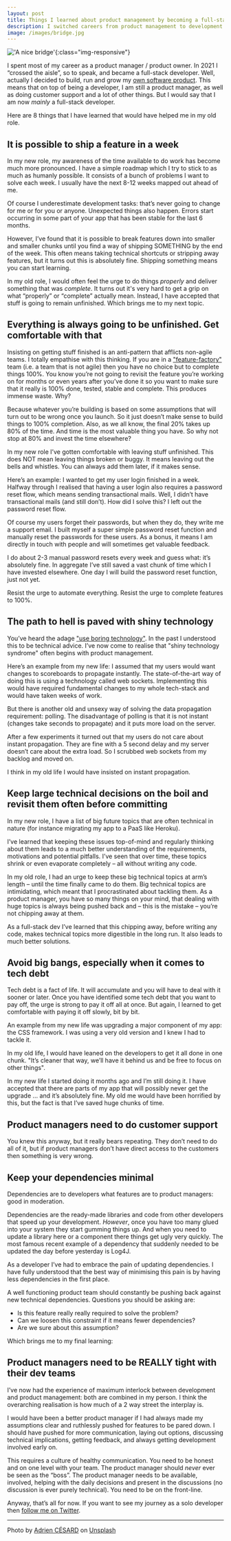 ```yaml
---
layout: post
title: Things I learned about product management by becoming a full-stack developer 
description: I switched careers from product management to development. Here's what I learned.
image: /images/bridge.jpg
---
```


!['A nice bridge'](/images/bridge.jpg){:class="img-responsive"}

I spent most of my career as a product manager / product owner. In 2021 I “crossed the aisle”, so to speak, and became a full-stack developer. Well, actually I decided to build, run and grow my [own software product](https://keepthescore.co). This means that on top of being a developer, I am still a product manager, as well as doing customer support and a lot of other things. But I would say that I am now _mainly_ a full-stack developer.

Here are 8 things that I have learned that would have helped me in my old role.

## It is possible to ship a feature in a week
In my new role, my awareness of the time available to do work has become much more pronounced. I have a simple roadmap which I try to stick to as much as humanly possible. It consists of a bunch of problems I want to solve each week. I usually have the next 8-12 weeks mapped out ahead of me.

Of course I underestimate development tasks: that’s never going to change for me or for you or anyone. Unexpected things also happen. Errors start occurring in some part of your app that has been stable for the last 6 months.

However, I’ve found that it is possible to break features down into smaller and smaller chunks until you find a way of shipping SOMETHING by the end of the week. This often means taking technical shortcuts or stripping away features, but it turns out this is absolutely fine. Shipping something means you can start learning.

In my old role, I would often feel the urge to do things _properly_ and deliver something that was _complete_. It turns out it's very hard to get a grip on what “properly” or “complete” actually mean. Instead, I have accepted that stuff is going to remain unfinished. Which brings me to my next topic.

## Everything is always going to be unfinished. Get comfortable with that
Insisting on getting stuff finished is an anti-pattern that afflicts non-agile teams. I totally empathise with this thinking. If you are in a ["feature-factory"](https://cutle.fish/blog/12-signs-youre-working-in-a-feature-factory) team (i.e. a team that is not agile) then you have no choice but to complete things 100%. You know you’re not going to revisit the feature you’re working on for months or even years after you’ve done it so you want to make sure that it really is 100% done, tested, stable and complete. This produces immense waste. Why?

Because whatever you’re building is based on some assumptions that will turn out to be wrong once you launch. So it just doesn’t make sense to build things to 100% completion. Also, as we all know, the final 20% takes up 80% of the time. And time is the most valuable thing you have. So why not stop at 80% and invest the time elsewhere?

In my new role I’ve gotten comfortable with leaving stuff unfinished. This does NOT mean leaving things broken or buggy. It means leaving out the bells and whistles. You can always add them later, if it makes sense.

Here’s an example: I wanted to get my user login finished in a week. Halfway through I realised that having a user login also requires a password reset flow, which means sending transactional mails. Well, I didn’t have transactional mails (and still don’t). How did I solve this? I left out the password reset flow. 

Of course my users forget their passwords, but when they do, they write me a support email. I built myself a super simple password reset function and manually reset the passwords for these users. As a bonus, it means I am directly in touch with people and will sometimes get valuable feedback.

I do about 2-3 manual password resets every week and guess what: it’s absolutely fine. In aggregate I’ve still saved a vast chunk of time which I have invested elsewhere. One day I will build the password reset function, just not yet.

Resist the urge to automate everything. Resist the urge to complete features to 100%. 

## The path to hell is paved with shiny technology
You’ve heard the adage ["use boring technology"](http://boringtechnology.club). In the past I understood this to be technical advice. I’ve now come to realise that "shiny technology syndrome" often begins with product management. 

Here’s an example from my new life: I assumed that my users would want changes to scoreboards to propagate instantly. The state-of-the-art way of doing this is using a technology called web sockets. Implementing this would have required fundamental changes to my whole tech-stack and would have taken weeks of work.

But there is another old and unsexy way of solving the data propagation requirement: polling. The disadvantage of polling is that it is not instant (changes take seconds to propagate) and it puts more load on the server.

After a few experiments it turned out that my users do not care about instant propagation. They are fine with a 5 second delay and my server doesn’t care about the extra load. So I 
scrubbed web sockets from my backlog and moved on.

I think in my old life I would have insisted on instant propagation. 

## Keep large technical decisions on the boil and revisit them often before committing
In my new role, I have a list of big future topics that are often technical in nature (for instance migrating my app to a PaaS like Heroku).

I’ve learned that keeping these issues top-of-mind and regularly thinking about them leads to a much better understanding of the requirements, motivations and potential pitfalls. I’ve seen that over time, these topics shrink or even evaporate completely – all without writing any code.

In my old role, I had an urge to keep these big technical topics at arm’s length – until the time finally came to do them. Big technical topics are intimidating, which meant that I procrastinated about tackling them. As a product manager, you have so many things on your mind, that dealing with huge topics is always being pushed back and – this is the mistake – you’re not chipping away at them. 

As a full-stack dev I’ve learned that this chipping away, before writing any code, makes technical topics more digestible in the long run. It also leads to much better solutions.

## Avoid big bangs, especially when it comes to tech debt
Tech debt is a fact of life. It will accumulate and you will have to deal with it sooner or later. Once you have identified some tech debt that you want to pay off, the urge is strong to pay it off all at once. But again, I learned to get comfortable with paying it off slowly, bit by bit.

An example from my new life was upgrading a major component of my app: the CSS framework. I was using a very old version and I knew I had to tackle it.

In my old life, I would have leaned on the developers to get it all done in one chunk. "It’s cleaner that way, we’ll have it behind us and be free to focus on other things".

In my new life I started doing it months ago and I’m still doing it. I have accepted that there are parts of my app that will possibly never get the upgrade … and it’s absolutely fine. My old me would have been horrified by this, but the fact is that I’ve saved huge chunks of time. 

## Product managers need to do customer support
You knew this anyway, but it really bears repeating. They don’t need to do all of it, but if product managers don’t have direct access to the customers then something is very wrong.

## Keep your dependencies minimal
Dependencies are to developers what features are to product managers: good in moderation.

Dependencies are the ready-made libraries and code from other developers that speed up your development. _However_, once you have too many glued into your system they start gumming things up. And when you need to update a library here or a component there things get ugly very quickly. The most famous recent example of a dependency that suddenly needed to be updated the day before yesterday is Log4J.

As a developer I’ve had to embrace the pain of updating dependencies. I have fully understood that the best way of minimising this pain is by having less dependencies in the first place. 

A well functioning product team should constantly be pushing back against new technical dependencies. Questions you should be asking are:
 
* Is this feature really really required to solve the problem?
* Can we loosen this constraint if it means fewer dependencies?
* Are we sure about this assumption?

Which brings me to my final learning:

## Product managers need to be REALLY tight with their dev teams 
I’ve now had the experience of maximum interlock between development and product management: both are combined in my person. I think the overarching realisation is how much of a 2 way street the interplay is.

I would have been a better product manager if I had always made my assumptions clear and ruthlessly pushed for features to be pared down. I should have pushed for more communication, laying out options, discussing technical implications, getting feedback, and always getting development involved early on.

This requires a culture of healthy communication. You need to be honest and on one level with your team. The product manager should _never_ ever be seen as the “boss”. The product manager needs to be available, involved, helping with the daily decisions and present in the discussions (no discussion is ever purely technical). You need to be on the front-line.

Anyway, that’s all for now. If you want to see my journey as a solo developer then [follow me on Twitter](https://twitter.com/wrede).

---
Photo by <a href="https://unsplash.com/@adriencesard?utm_source=unsplash&utm_medium=referral&utm_content=creditCopyText">Adrien CÉSARD</a> on <a href="https://unsplash.com/s/photos/bridge?utm_source=unsplash&utm_medium=referral&utm_content=creditCopyText">Unsplash</a>
  